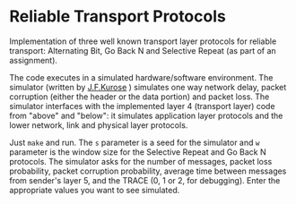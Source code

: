 # Reliable Transport Protocols
Implementation of three well known transport layer protocols for reliable transport: Alternating Bit, Go Back N and Selective Repeat (as part of an assignment).

The code executes in a simulated hardware/software environment. The simulator (written by [J.F.Kurose](http://lass.cs.umass.edu/~shenoy/courses/spring00/653/homeworks/prog2.html) ) simulates one way network delay, packet corruption (either the header or the data portion) and packet loss.  The simulator interfaces with the implemented layer 4 (transport layer) code from "above" and "below": it simulates application layer protocols and the lower network, link and physical layer protocols.

Just `make` and run. The `s` parameter is a seed for the simulator and `w` parameter is the window size for the Selective Repeat and Go Back N protocols. The simulator asks for the number of messages, packet loss probability, packet corruption probability, average time between messages from sender's layer 5, and the TRACE (0, 1 or 2, for debugging). Enter the appropriate values you want to see simulated.  

